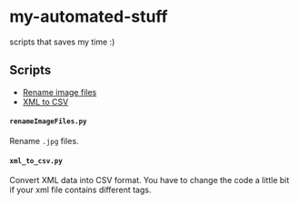 # my-automated-stuff
scripts that saves my time :)


## <a name='scrpt'>Scripts</a>
- [Rename image files](#scrpt1)
- [XML to CSV](#scrpt2)
  
#### <a name='scrpt1'>`renameImageFiles.py`</a>
  Rename `.jpg` files.

#### <a name='scrpt2'>`xml_to_csv.py`</a>
  Convert XML data into CSV format. You have to change the code a little bit if your xml file contains different tags.
